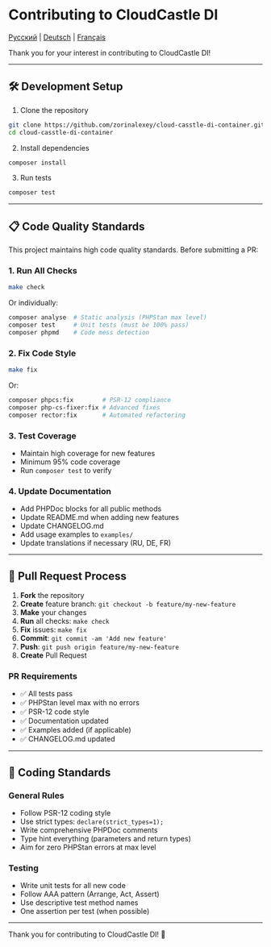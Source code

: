 # Contributing to CloudCastle DI

[Русский](CONTRIBUTING.md) | [Deutsch](CONTRIBUTING.de.md) | [Français](CONTRIBUTING.fr.md)

Thank you for your interest in contributing to CloudCastle DI!

---

## 🛠️ Development Setup

1. Clone the repository
```bash
git clone https://github.com/zorinalexey/cloud-casstle-di-container.git
cd cloud-casstle-di-container
```

2. Install dependencies
```bash
composer install
```

3. Run tests
```bash
composer test
```

---

## 📋 Code Quality Standards

This project maintains high code quality standards. Before submitting a PR:

### 1. Run All Checks

```bash
make check
```

Or individually:

```bash
composer analyse  # Static analysis (PHPStan max level)
composer test     # Unit tests (must be 100% pass)
composer phpmd    # Code mess detection
```

### 2. Fix Code Style

```bash
make fix
```

Or:

```bash
composer phpcs:fix        # PSR-12 compliance
composer php-cs-fixer:fix # Advanced fixes
composer rector:fix       # Automated refactoring
```

### 3. Test Coverage

- Maintain high coverage for new features
- Minimum 95% code coverage
- Run `composer test` to verify

### 4. Update Documentation

- Add PHPDoc blocks for all public methods
- Update README.md when adding new features
- Update CHANGELOG.md
- Add usage examples to `examples/`
- Update translations if necessary (RU, DE, FR)

---

## 🔄 Pull Request Process

1. **Fork** the repository
2. **Create** feature branch: `git checkout -b feature/my-new-feature`
3. **Make** your changes
4. **Run** all checks: `make check`
5. **Fix** issues: `make fix`
6. **Commit**: `git commit -am 'Add new feature'`
7. **Push**: `git push origin feature/my-new-feature`
8. **Create** Pull Request

### PR Requirements

- ✅ All tests pass
- ✅ PHPStan level max with no errors
- ✅ PSR-12 code style
- ✅ Documentation updated
- ✅ Examples added (if applicable)
- ✅ CHANGELOG.md updated

---

## 📏 Coding Standards

### General Rules

- Follow PSR-12 coding style
- Use strict types: `declare(strict_types=1);`
- Write comprehensive PHPDoc comments
- Type hint everything (parameters and return types)
- Aim for zero PHPStan errors at max level

### Testing

- Write unit tests for all new code
- Follow AAA pattern (Arrange, Act, Assert)
- Use descriptive test method names
- One assertion per test (when possible)

---

Thank you for contributing to CloudCastle DI! 🎉

